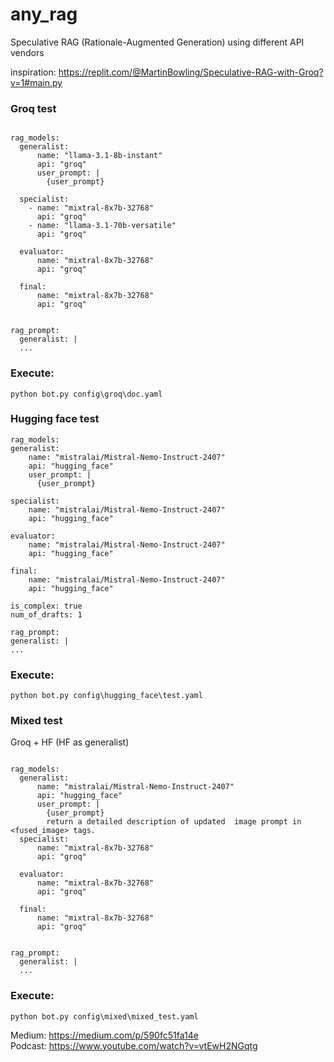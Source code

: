# any_rag
Speculative RAG (Rationale-Augmented Generation) using different API vendors

inspiration: https://replit.com/@MartinBowling/Speculative-RAG-with-Groq?v=1#main.py

### Groq test

```

rag_models:
  generalist:
      name: "llama-3.1-8b-instant"
      api: "groq"
      user_prompt: |        
        {user_prompt}
        
  specialist:
    - name: "mixtral-8x7b-32768"
      api: "groq"
    - name: "llama-3.1-70b-versatile"
      api: "groq"      

  evaluator:
      name: "mixtral-8x7b-32768"
      api: "groq"

  final:
      name: "mixtral-8x7b-32768"
      api: "groq"


rag_prompt:
  generalist: |
  ...
  ```


  ### Execute:

  ```
  python bot.py config\groq\doc.yaml
  ```


  ### Hugging face test

  ```
rag_models:
  generalist:
      name: "mistralai/Mistral-Nemo-Instruct-2407"
      api: "hugging_face"
      user_prompt: |        
        {user_prompt}
        
  specialist:
      name: "mistralai/Mistral-Nemo-Instruct-2407"
      api: "hugging_face"

  evaluator:
      name: "mistralai/Mistral-Nemo-Instruct-2407"
      api: "hugging_face"

  final:
      name: "mistralai/Mistral-Nemo-Instruct-2407"
      api: "hugging_face"

is_complex: true
num_of_drafts: 1

rag_prompt:
  generalist: |
  ...
  ```


  ### Execute:

  ```
  python bot.py config\hugging_face\test.yaml
  ```

### Mixed test
Groq + HF (HF as generalist)

```

rag_models:
  generalist:
      name: "mistralai/Mistral-Nemo-Instruct-2407"
      api: "hugging_face"
      user_prompt: |        
        {user_prompt}
        return a detailed description of updated  image prompt in <fused_image> tags.  
  specialist:
      name: "mixtral-8x7b-32768"
      api: "groq"

  evaluator:
      name: "mixtral-8x7b-32768"
      api: "groq"

  final:
      name: "mixtral-8x7b-32768"
      api: "groq"


rag_prompt:
  generalist: |
  ...
  ```


  ### Execute:

  ```
  python bot.py config\mixed\mixed_test.yaml
  ```

  Medium: https://medium.com/p/590fc51fa14e 
  <br>
  Podcast: https://www.youtube.com/watch?v=vtEwH2NGqtg
